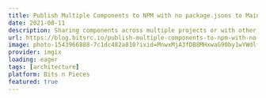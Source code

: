 ```yaml
---
title: Publish Multiple Components to NPM with no package.jsons to Maintain
date: 2021-08-11
description: Sharing components across multiple projects or with other developers seems to be the most complicated thing, yet it really shouldn’t be. With package registries such as npm or GitHub packages surely we should easily be able to share our components by publishing them as packages.
url: https://blog.bitsrc.io/publish-multiple-components-to-npm-with-no-package-jsons-to-maintain-db34f0fbf5aa
image: photo-1543966888-7c1dc482a810?ixid=MnwxMjA3fDB8MHxwaG90by1wYWdlfHx8fGVufDB8fHx8&ixlib=rb-1.2.1&auto=format&fit=crop&w=600&q=80
provider: imgix
loading: eager
tags: [architecture]
platform: Bits n Pieces
featured: true
---
```

